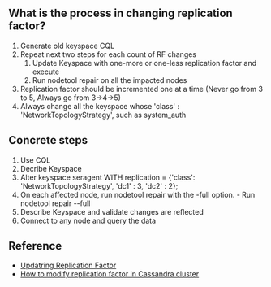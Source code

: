 ## What is the process in changing replication factor?

1. Generate old keyspace CQL
1. Repeat next two steps for each count of RF changes
    1. Update Keyspace with one-more or one-less replication factor and execute
    1. Run nodetool repair on all the impacted nodes
1. Replication factor should be incremented one at a time (Never go from 3 to 5, Always go from 3->4->5)
1. Always change all the keyspace whose 'class' : 'NetworkTopologyStrategy', such as  system_auth

## Concrete steps

1. Use CQL
1. Decribe Keyspace
1. Alter keyspace seragent WITH replication = {'class': 'NetworkTopologyStrategy', 'dc1' : 3, 'dc2' : 2};
1. On each affected node, run nodetool repair with the -full option. - Run nodetool repair --full
1. Describe Keyspace and validate changes are reflected
1. Connect to any node and query the data

## Reference

* [Updatring Replication Factor](https://docs.datastax.com/en/cql-oss/3.x/cql/cql_using/useUpdateKeyspaceRF.html?hl=updating%2Creplication%2Cfactor)
* [How to modify replication factor in Cassandra cluster](https://kb.juniper.net/InfoCenter/index?page=content&id=KB34477&cat=CONTRAIL&actp=LIST)